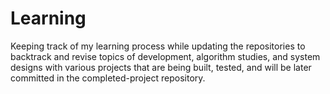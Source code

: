 # Learning

Keeping track of my learning process while updating the repositories to backtrack and revise topics of development, algorithm studies, and system designs with various projects that are being built, tested, and will be later committed in the completed-project repository.
